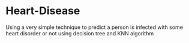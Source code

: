 # Heart-Disease
Using a very simple technique to predict a person is infected with some heart disorder or not using decision tree and KNN algorithm
